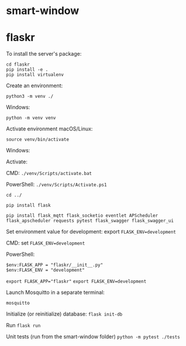 # smart-window

# flaskr

To install the server's package:

```
cd flaskr
pip install -e .
pip install virtualenv
```

Create an environment:
```
python3 -m venv ./
```

Windows: 
```
python -m venv venv
```

Activate environment
macOS/Linux:
```
source venv/bin/activate
```

Windows:

Activate:

CMD: ```./venv/Scripts/activate.bat```

PowerShell: ```./venv/Scripts/Activate.ps1```

```
cd ../
```

```
pip install flask
```

```
pip install flask_mqtt flask_socketio eventlet APScheduler flask_apscheduler requests pytest flask_swagger flask_swagger_ui
```

Set environment value for development: export ```FLASK_ENV=development```

CMD: set ```FLASK_ENV=development```

PowerShell: 
```
$env:FLASK_APP = "flaskr/__init__.py"
$env:FLASK_ENV = "development"
```

```export FLASK_APP="flaskr"```
```export FLASK_ENV=development```

Launch Mosquitto in a separate terminal:
```
mosquitto
```

Initialize (or reinitialize) database:
```flask init-db```

Run
```flask run```

Unit tests (run from the smart-window folder)
```python -m pytest ./tests```